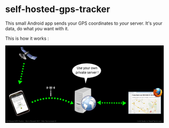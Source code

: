 self-hosted-gps-tracker
=======================

This small Android app sends your GPS coordinates to *your* server. It's your data, do what *you* want with it.

This is how it works :

![how it works.png](how-it-works.png)
